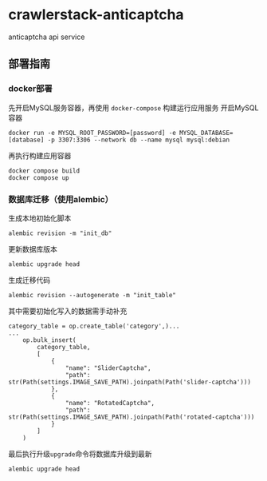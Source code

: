 # crawlerstack-anticaptcha

anticaptcha api service

## 部署指南

### docker部署

先开启MySQL服务容器，再使用 `docker-compose` 构建运行应用服务
开启MySQL容器

```base
docker run -e MYSQL_ROOT_PASSWORD=[password] -e MYSQL_DATABASE=[database] -p 3307:3306 --network db --name mysql mysql:debian
```

再执行构建应用容器

```base
docker compose build
docker compose up
```

### 数据库迁移（使用alembic）

生成本地初始化脚本

```base
alembic revision -m "init_db"
```

更新数据库版本

```base
alembic upgrade head 
```

生成迁移代码

```base
alembic revision --autogenerate -m "init_table"
```

其中需要初始化写入的数据需手动补充

```base
category_table = op.create_table('category',)...
...
    op.bulk_insert(
        category_table,
        [
            {
                "name": "SliderCaptcha",
                "path": str(Path(settings.IMAGE_SAVE_PATH).joinpath(Path('slider-captcha')))
            },
            {
                "name": "RotatedCaptcha",
                "path": str(Path(settings.IMAGE_SAVE_PATH).joinpath(Path('rotated-captcha')))
            }
        ]
    )
```

最后执行升级`upgrade`命令将数据库升级到最新

```base
alembic upgrade head 
```